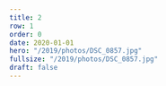 ```yaml
---
title: 2
row: 1
order: 0
date: 2020-01-01
hero: "/2019/photos/DSC_0857.jpg"
fullsize: "/2019/photos/DSC_0857.jpg"
draft: false
---
```

